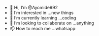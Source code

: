 - 👋 Hi, I’m @Ayomide992
- 👀 I’m interested in ...new things 
- 🌱 I’m currently learning ...coding 
- 💞️ I’m looking to collaborate on ...anything 
- 📫 How to reach me ...whatsapp

<!---
Ayomide992/Ayomide992 is a ✨ special ✨ repository because its `README.md` (this file) appears on your GitHub profile.
You can click the Preview link to take a look at your changes.
--->
